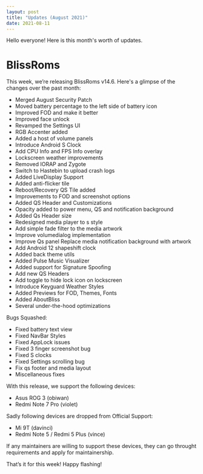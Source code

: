 ```yaml
---
layout: post
title: "Updates (August 2021)"
date: 2021-08-11
---
```


Hello everyone! Here is this month's worth of updates.

# BlissRoms

This week, we’re releasing BlissRoms v14.6. Here's a glimpse of the changes over the past month:

- Merged August Security Patch
- Moved battery percentage to the left side of battery icon
- Improved FOD  and make it better 
- Improved face unlock 
- Revamped the Settings UI
- RGB Accenter added
- Added a host of volume panels
- Introduce Android S Clock
- Add CPU Info and FPS Info overlay
- Lockscreen weather improvements
- Removed IORAP and Zygote 
- Switch to Hastebin to upload crash logs
- Added LiveDisplay Support
- Added anti-flicker tile
- Reboot/Recovery QS Tile added
- Improvements to FOD and screenshot options
- Added QS Header and Customizations
- Opacity added to power menu, QS and notification background
- Added Qs Header size
- Redesigned media player to s style 
- Add simple fade filter to the media artwork 
- Improve volumedialog implementation
- Improve Qs panel Replace media notification background with artwork 
- Add Android 12 shapeshift clock 
- Added back theme utils
- Added Pulse Music Visualizer 
- Added support for Signature Spoofing
- Add new QS Headers
- Add toggle to hide lock icon on lockscreen
- Introduce Keyguard Weather Styles
- Added Previews for FOD, Themes, Fonts
- Added AboutBliss
- Several under-the-hood optimizations

Bugs Squashed:
- Fixed battery text view
- Fixed NavBar Styles
- Fixed AppLock issues
- Fixed 3 finger screenshot bug 
- Fixed S clocks  
- Fixed Settings scrolling bug
- Fix qs footer and media layout
- Miscellaneous fixes

With this release, we support the following devices:

- Asus ROG 3 (obiwan)
- Redmi Note 7 Pro (violet)

Sadly following devices are dropped from Official Support:
- Mi 9T (davinci)
- Redmi Note 5 / Redmi 5 Plus (vince)

If any maintainers are willing to support these devices, they can go throught requirements and apply for maintainership.

That’s it for this week! Happy flashing!
